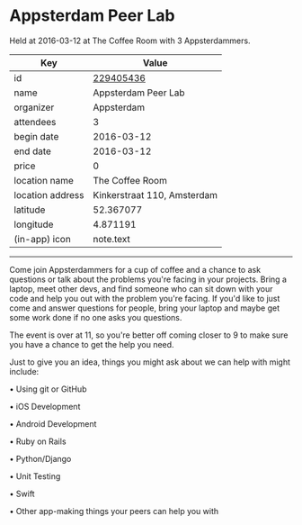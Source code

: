 # Appsterdam Peer Lab
Held at 2016-03-12 at The Coffee Room with 3 Appsterdammers.
        
|Key|Value
|---|---|
|id|[229405436](https://www.meetup.com/appsterdam/events/229405436/)|
|name|Appsterdam Peer Lab|
|organizer|Appsterdam|
|attendees|3|
|begin date|2016-03-12|
|end date|2016-03-12|
|price|0|
|location name|The Coffee Room|
|location address|Kinkerstraat 110, Amsterdam|
|latitude|52.367077|
|longitude|4.871191|
|(in-app) icon|note.text|

---

Come join Appsterdammers for a cup of coffee and a chance to ask questions or talk about the problems you're facing in your projects. Bring a laptop, meet other devs, and find someone who can sit down with your code and help you out with the problem you're facing. If you'd like to just come and answer questions for people, bring your laptop and maybe get some work done if no one asks you questions.

The event is over at 11, so you're better off coming closer to 9 to make sure you have a chance to get the help you need.

Just to give you an idea, things you might ask about we can help with might include:

• Using git or GitHub

• iOS Development

• Android Development

• Ruby on Rails

• Python/Django

• Unit Testing

• Swift

• Other app-making things your peers can help you with


